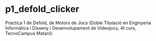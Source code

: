 # p1_defold_clicker
Pràctica 1 de Defold, de Motors de Jocs (Doble Titulació en Enginyeria Informàtica i Disseny i Desenvolupament de Videojocs, 4t curs, TecnoCampus Mataró)
